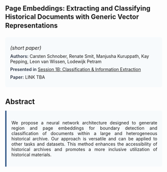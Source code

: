 
<style>    
    h2 {
        margin-top: 0;
        margin-bottom: 1.5rem;
        line-height: 1.3;
    }
    
    h3 {
        margin-top: 2rem;
        margin-bottom: 1rem;
        font-size: 1.4rem;
        font-weight:bold;
    }
    
    .metadata {
        background-color: #f7fafc;
        padding: 1rem;
        border-radius: 6px;
        margin-bottom: 2rem;
    }
    
    .metadata p {
        margin: 0.5rem 0;
    }
    
    .abstract {
        text-align: justify;
        padding: 1rem;
        background-color: #f7fafc;
        border-left: 4px solid #2c5282;
        border-radius: 0 6px 6px 0;
    }
    
    strong {
        color: #2d3748;
        font-weight: 600;
    }
</style>
<main role="main">
<h2>Page Embeddings: Extracting and Classifying Historical Documents with Generic Vector Representations</h2>

<section class="metadata">
<p style='font-size:1rem'><i>(short paper)</i></p>
<p><strong>Authors:</strong> Carsten Schnober, Renate Smit, Manjusha Kuruppath, Kay Pepping, Leon van Wissen, Lodewijk Petram</p>
<p><strong>Presented in</strong> <a href="/programme/#session1B">Session 1B: Classification & Information Extraction</a></p>
<p><strong>Paper:</strong> LINK TBA</p>
</section>

<section>
<h3>Abstract</h3>
<div class="abstract">
<p>We propose a neural network architecture designed to generate  region and page embeddings for  boundary detection and classification of documents within a large and heterogeneous historical archive. Our approach is versatile and can be applied to other tasks and datasets. This method enhances the accessibility of historical archives and promotes a more inclusive utilization of historical materials.</p>
</div>
</section>
</main>
